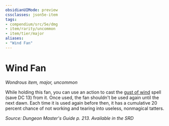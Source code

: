 ```yaml
---
obsidianUIMode: preview
cssclasses: json5e-item
tags:
- compendium/src/5e/dmg
- item/rarity/uncommon
- item/tier/major
aliases: 
- "Wind Fan"
---
```

# Wind Fan
*Wondrous item, major, uncommon*  


While holding this fan, you can use an action to cast the [gust of wind](2-Mechanics/CLI/spells/gust-of-wind.md) spell (save DC 13) from it. Once used, the fan shouldn't be used again until the next dawn. Each time it is used again before then, it has a cumulative 20 percent chance of not working and tearing into useless, nonmagical tatters.

*Source: Dungeon Master's Guide p. 213. Available in the <span title='Systems Reference Document (5.1)'>SRD</span>*